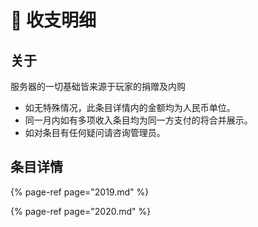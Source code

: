 # 💸 收支明细

## 关于

服务器的一切基础皆来源于玩家的捐赠及内购

* 如无特殊情况，此条目详情内的金额均为人民币单位。
* 同一月内如有多项收入条目均为同一方支付的将合并展示。
* 如对条目有任何疑问请咨询管理员。

## 条目详情

{% page-ref page="2019.md" %}

{% page-ref page="2020.md" %}

